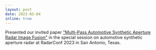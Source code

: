 ```yaml
---
layout: post
date: 2023-05-04
inline: true
---
```


Presented our invited paper ["Multi-Pass Automotive Synthetic Aperture Radar Image Fusion"](assets/pdf/radarconf_2023_multi_pass_sar_fusion.pdf) in the special session on automotive synthetic aperture radar at RadarConf 2023 in San Antonio, Texas.
